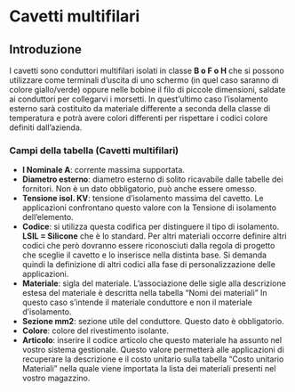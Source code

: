 # Cavetti multifilari

## Introduzione
I cavetti sono conduttori multifilari isolati in classe **B o F o H** che si possono utilizzare come terminali d’uscita di uno schermo (in quel caso saranno di colore giallo/verde) oppure nelle bobine il filo di piccole dimensioni, saldate ai conduttori per collegarvi i morsetti. In quest’ultimo caso l’isolamento esterno sarà costituito da materiale differente a seconda della classe di temperatura e potrà avere colori differenti per rispettare i codici colore definiti dall’azienda.

### Campi della tabella (Cavetti multifilari)
- **I Nominale A**: corrente massima supportata.
- **Diametro esterno**: diametro esterno di solito ricavabile dalle tabelle dei fornitori. Non è un dato obbligatorio, può anche essere omesso.
- **Tensione isol. KV**: tensione d’isolamento massima del cavetto. Le applicazioni confrontano questo valore con la Tensione di isolamento dell’elemento.
- **Codice**: si utilizza questa codifica per distinguere il tipo di isolamento. **LSIL = Silicone** che è lo standard. Per altri materiali occorre definire altri codici che però dovranno essere riconosciuti dalla regola di progetto che sceglie il cavetto e lo inserisce nella distinta base. Si demanda quindi la definizione di altri codici alla fase di personalizzazione delle applicazioni.
- **Materiale**: sigla del materiale. L’associazione delle sigle alla descrizione estesa del materiale è descritta nella tabella “Nomi dei materiali” In questo caso s’intende il materiale conduttore e non il materiale d’isolamento.
- **Sezione mm2**: sezione utile del conduttore. Questo dato è obbligatorio.
- **Colore**: colore del rivestimento isolante.
- **Articolo**: inserire il codice articolo che questo materiale ha assunto nel vostro sistema gestionale. Questo valore permetterà alle applicazioni di recuperare la descrizione e il costo unitario sulla tabella “Costo unitario Materiali” nella quale viene importata la lista dei materiali presenti nel vostro magazzino.

